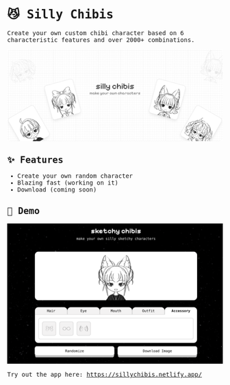 
 <samp>

# 😼 Silly Chibis 
Create your own custom chibi character based on 6 characteristic features and over 2000+ combinations.

![image](cover.png)


## ✨ Features
- Create your own random character 
- Blazing fast (working on it)
- Download (coming soon)

## 👾 Demo
![image](demo.png)

Try out the app here: https://sillychibis.netlify.app/
 </samp>